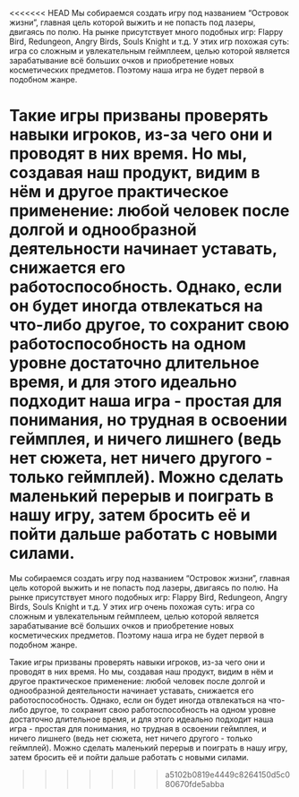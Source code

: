 <<<<<<< HEAD
Мы собираемся создать игру под названием “Островок жизни”, главная цель которой выжить и не попасть под лазеры, двигаясь по полю. На рынке присутствует много подобных игр: Flappy Bird, Redungeon, Angry Birds, Souls Knight и т.д. У этих игр похожая суть: игра со сложным и увлекательным геймплеем, целью которой является зарабатывание всё больших очков и приобретение новых косметических предметов. Поэтому наша игра не будет первой в подобном жанре.

Такие игры призваны проверять навыки игроков, из-за чего они и проводят в них время. Но мы, создавая наш продукт, видим в нём и другое практическое применение: любой человек после долгой и однообразной деятельности начинает уставать, снижается его работоспособность. Однако, если он будет иногда отвлекаться на что-либо другое, то сохранит свою работоспособность на одном уровне достаточно длительное время, и для этого идеально подходит наша игра - простая для понимания, но трудная в освоении геймплея, и ничего лишнего (ведь нет сюжета, нет ничего другого - только геймплей). Можно сделать маленький перерыв и поиграть в нашу игру, затем бросить её и пойти дальше работать с новыми силами.
=======
Мы собираемся создать игру под названием “Островок жизни”, главная цель которой выжить и не попасть под лазеры, двигаясь по полю. 
На рынке присутствует много подобных игр: Flappy Bird, Redungeon, Angry Birds, Souls Knight и т.д. 
У этих игр очень похожая суть: игра со сложным и увлекательным геймплеем, целью которой является зарабатывание всё больших очков и 
приобретение новых косметических предметов.
Поэтому наша игра не будет первой в подобном жанре.

Такие игры призваны проверять навыки игроков, из-за чего они и проводят в них время. 
Но мы, создавая наш продукт, видим в нём и другое практическое применение: любой человек после долгой и однообразной деятельности 
начинает уставать, снижается его работоспособность.
Однако, если он будет иногда отвлекаться на что-либо другое, то сохранит свою работоспособность на одном уровне достаточно длительное время, 
и для этого идеально подходит наша игра - простая для понимания, но трудная в освоении геймплея, и ничего лишнего 
(ведь нет сюжета, нет ничего другого - только геймплей). 
Можно сделать маленький перерыв и поиграть в нашу игру, затем бросить её и пойти дальше работать с новыми силами.
>>>>>>> a5102b0819e4449c8264150d5c080670fde5abba
